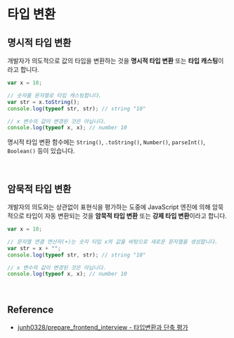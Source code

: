 # 타입 변환

## 명시적 타입 변환

개발자가 의도적으로 값의 타입을 변환하는 것을 **명시적 타입 변환** 또는 **타입 캐스팅**이라고 합니다.

```javascript
var x = 10;

// 숫자를 문자열로 타입 캐스팅합니다.
var str = x.toString();
console.log(typeof str, str); // string "10"

// x 변수의 값이 변경된 것은 아닙니다.
console.log(typeof x, x); // number 10
```

명시적 타입 변환 함수에는 `String()`, `.toString()`, `Number()`, `parseInt()`, `Boolean()` 등이 있습니다.

<br>

## 암묵적 타입 변환

개발자의 의도와는 상관없이 표현식을 평가하는 도중에 JavaScript 엔진에 의해 암묵적으로 타입이 자동 변환되는 것을 **암묵적 타입 변환** 또는 **강제 타입 변환**이라고 합니다.

```javascript
var x = 10;

// 문자열 연결 연산자(+)는 숫자 타입 x의 값을 바탕으로 새로운 문자열을 생성합니다.
var str = x + "";
console.log(typeof str, str); // string "10"

// x 변수의 값이 변경된 것은 아닙니다.
console.log(typeof x, x); // number 10
```

<br>

## Reference

-   [junh0328/prepare_frontend_interview - 타입변환과 단축 평가](https://github.com/junh0328/prepare_frontend_interview/blob/main/JS.md#%ED%83%80%EC%9E%85%EB%B3%80%ED%99%98%EA%B3%BC-%EB%8B%A8%EC%B6%95-%ED%8F%89%EA%B0%80)

